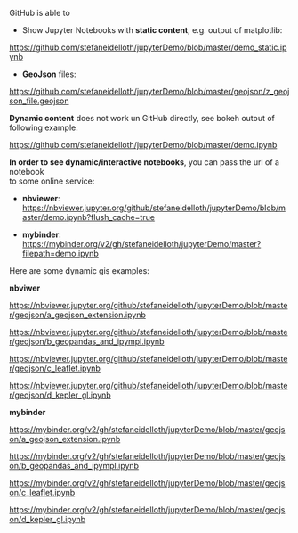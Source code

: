 GitHub is able to 

* Show Jupyter Notebooks with **static content**, e.g. output of matplotlib:

https://github.com/stefaneidelloth/jupyterDemo/blob/master/demo_static.ipynb

* **GeoJson** files:

https://github.com/stefaneidelloth/jupyterDemo/blob/master/geojson/z_geojson_file.geojson

**Dynamic content** does not work un GitHub directly, see bokeh outout of following example:

https://github.com/stefaneidelloth/jupyterDemo/blob/master/demo.ipynb


**In order to see dynamic/interactive notebooks**, you can pass the url of a notebook<br>
to some online service:

* **nbviewer**: https://nbviewer.jupyter.org/github/stefaneidelloth/jupyterDemo/blob/master/demo.ipynb?flush_cache=true

* **mybinder**: https://mybinder.org/v2/gh/stefaneidelloth/jupyterDemo/master?filepath=demo.ipynb

Here are some dynamic gis examples:

**nbviwer**

https://nbviewer.jupyter.org/github/stefaneidelloth/jupyterDemo/blob/master/geojson/a_geojson_extension.ipynb

https://nbviewer.jupyter.org/github/stefaneidelloth/jupyterDemo/blob/master/geojson/b_geopandas_and_ipympl.ipynb

https://nbviewer.jupyter.org/github/stefaneidelloth/jupyterDemo/blob/master/geojson/c_leaflet.ipynb

https://nbviewer.jupyter.org/github/stefaneidelloth/jupyterDemo/blob/master/geojson/d_kepler_gl.ipynb

**mybinder**

https://mybinder.org/v2/gh/stefaneidelloth/jupyterDemo/blob/master/geojson/a_geojson_extension.ipynb

https://mybinder.org/v2/gh/stefaneidelloth/jupyterDemo/blob/master/geojson/b_geopandas_and_ipympl.ipynb

https://mybinder.org/v2/gh/stefaneidelloth/jupyterDemo/blob/master/geojson/c_leaflet.ipynb

https://mybinder.org/v2/gh/stefaneidelloth/jupyterDemo/blob/master/geojson/d_kepler_gl.ipynb

